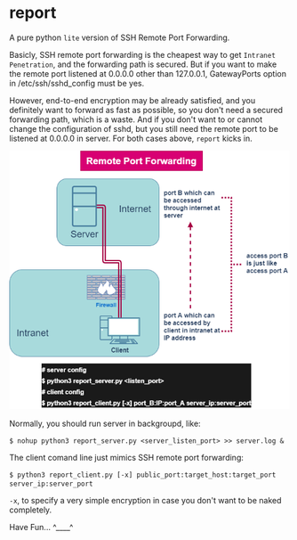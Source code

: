# report

A pure python `lite` version of SSH Remote Port Forwarding.

Basicly, SSH remote port forwarding is the cheapest way to get `Intranet
Penetration`, and the forwarding path is secured. But if you want to make the
remote port listened at 0.0.0.0 other than 127.0.0.1, GatewayPorts option
in /etc/ssh/sshd_config must be yes.

However, end-to-end encryption may be already satisfied, and you definitely 
want to forward as fast as possible, so you don't need a secured
forwarding path, which is a waste. And if you don't want to or cannot
change the configuration of sshd, but you still need the remote port to be
listened at 0.0.0.0 in server. For both cases above, `report` kicks in.

![remote_port_forwarding](/remote_port_forwarding.png)

Normally, you should run server in backgroupd, like:

``` shell
$ nohup python3 report_server.py <server_listen_port> >> server.log &
```

The client comand line just mimics SSH remote port forwarding:

``` shell
$ python3 report_client.py [-x] public_port:target_host:target_port server_ip:server_port
```

`-x`, to specify a very simple encryption in case you don't want to be naked
completely.

Have Fun... ^____^
